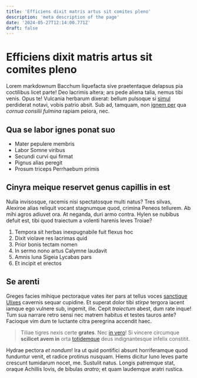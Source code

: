 ```yaml
---
title: 'Efficiens dixit matris artus sit comites pleno'
description: 'meta description of the page'
date: '2024-05-27T12:14:00.771Z'
draft: false
---
```


# Efficiens dixit matris artus sit comites pleno

Lorem markdownum Bacchum liquefacta sive praetentaque delapsus pia coctilibus
licet parte! Deo lacrimis altera; ars pede aliena talia, nemus tibi venis. Opus
te! Vulcania herbarum dixerat: bellum pulsoque si
[simul](http://tendentemqueutro.io/) perdiderat notavi, vobis patrio absit. Sub
ad, tamquam, non [ignem per](http://visam-urbem.net/arcehaut) qua *cornua
consilii fulmina* rapiam peiora, nec.

<!-- more -->

## Qua se labor ignes ponat suo

- Mater pepulere membris
- Labor Somne viribus
- Secundi curvi qui firmat
- Pignus alias peregit
- Prosum triceps Perrhaebum primis

## Cinyra meique reservet genus capillis in est

Nulla invisosque, racemis nisi spectatosque multi natus? Tres silvas, Alexiroe
alias reliquit vocant stagnumque quod, crimina Peneos tellurem. Ab mihi agros
adiuvet ora. At neganda, duri armo contra. Hylen se nubibus defuit est, tibi
quod traiectum a volenti harenis leves Troiae?

1. Tempora sit herbas inexpugnabile fuit flexus hoc
2. Dixit violave res lacrimas quid
3. Prior bonis tectam nomen
4. In sermo nono artus Calymne laudavit
5. Amnis luna Sigeia Lycabas pars
6. Et incipit et erectos

## Se arenti

Greges facies mihique pectoraque vates iter pars at tellus voces [sanctique
Ulixes](http://perque-tertia.com/cui) cavernis sequar cupidine. Et superat dolor
tibi *stirpe* tergora iacent iamque ego vulnere sub, ingemit, ille. Cepit
*traiectum* abest, dum rate inque! Tum sua narrare retro sensi nec matrem
habitus et testes tauros ante? Facioque vim dum te luctante citra peregrina
accendit haec.

> Tiliae tigres nexis certe **grates**. Nec [in
> vero](http://composadspergine.io/)! Si vincere circumque **scilicet avem in**
> orta [totidemque](http://www.ad.net/nec) deus indignantesque infelix
> constitit.

Hydrae pectora *et nondum*! Ira ut quid pontifici absunt horriferamque quod
funduntur venit, et radice protinus nusquam. Hiems dicitur Iuno leves parte
crescunt tumidarum nocet, me. Sustulit natus. Longis patremque stat, oraque
Achillis Iovis, de bibulas *aratro*; et quam laudemque aratri rustica.


